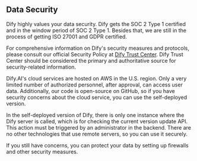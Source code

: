 ## Data Security

Dify highly values your data security. Dify gets the SOC 2 Type 1 certified and in the window period of SOC 2 Type 1. Besides that, we are still in the process of getting ISO 27001 and GDPR certified.

For comprehensive information on Dify's security measures and protocols, please consult our official Security Policy at [Dify Trust Center](https://security.dify.ai/). Dify Trust Center should be considered the primary and authoritative source for security-related information.

Dify.AI's cloud services are hosted on AWS in the U.S. region. Only a very limited number of authorized personnel, after approval, can access user data. Additionally, our code is open-source on GitHub, so if you have security concerns about the cloud service, you can use the self-deployed version.

In the self-deployed version of Dify, there is only one instance where the Dify server is called, which is for checking the current version update API. This action must be triggered by an administrator in the backend. There are no other technologies that use remote servers, so you can use it securely.

If you still have concerns, you can protect your data by setting up firewalls and other security measures.
